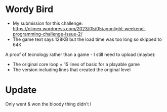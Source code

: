 # Wordy Bird
- My submission for this challenge:  
https://olimex.wordpress.com/2023/05/05/agonlight-weekend-programming-challenge-issue-2/
- The game text says 128KB but the load time was too long so skipped to 64K

A proof of tecnology rather than a game - I still need to upload (maybe):
- The original core loop = 15 lines of basic for a playable game
- The version including lines that created the original level

# Update
Only went & won the bloody thing didn't I
